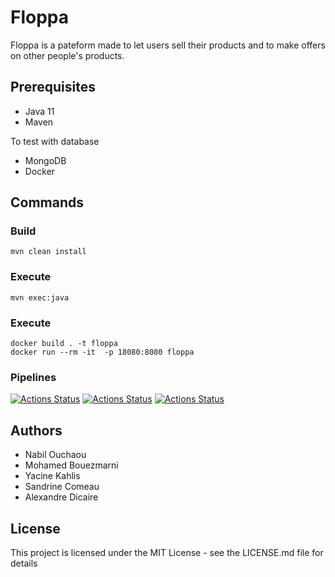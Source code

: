 # Floppa

Floppa is a pateform made to let users sell their products and to make offers on other people's products.

## Prerequisites

- Java 11
- Maven

To test with database 
- MongoDB
- Docker 

## Commands

### Build

```
mvn clean install
```

### Execute

```
mvn exec:java
```


### Execute

```
docker build . -t floppa
docker run --rm -it  -p 18080:8080 floppa
```

### Pipelines
[![Actions Status](https://github.com/ScarfaceDeLaStreet-Equipe22/floppa/workflows/build/badge.svg)](https://github.com/ScarfaceDeLaStreet-Equipe22/floppa/actions)
[![Actions Status](https://github.com/ScarfaceDeLaStreet-Equipe22/floppa/workflows/fly.prod.yml/badge.svg)](https://github.com/ScarfaceDeLaStreet-Equipe22/floppa/actions)
[![Actions Status](https://github.com/ScarfaceDeLaStreet-Equipe22/floppa/workflows/ly.staging.yml/badge.svg)](https://github.com/ScarfaceDeLaStreet-Equipe22/floppa/actions)

## Authors

- Nabil Ouchaou
- Mohamed Bouezmarni
- Yacine Kahlis
- Sandrine Comeau
- Alexandre Dicaire


## License

This project is licensed under the MIT License - see the LICENSE.md file for details